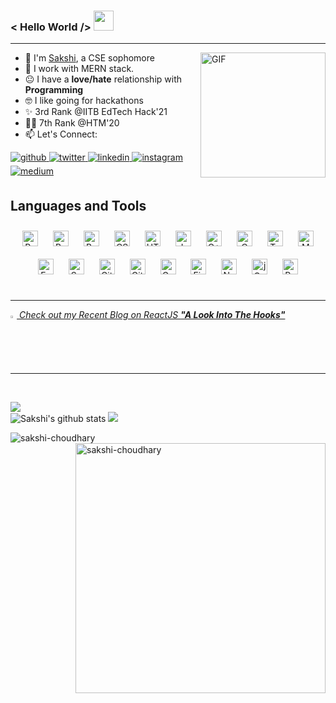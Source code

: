 ### < Hello World />  <img src="https://github.com/sakshi-choudhary/sakshi-choudhary/blob/master/Hi.gif" width="32px">

<hr>
<!--
**sakshi-choudhary/sakshi-choudhary** is a ✨ _special_ ✨ repository because its `README.md` (this file) appears on your GitHub profile.
-->

<img align="right" alt="GIF" height="200px" src="https://github.com/sakshi-choudhary/sakshi-choudhary/blob/master/laptop-memoji.jpg" />




- :school: I'm [Sakshi](https://sakshichoudhary.me/), a CSE sophomore
- 🚀 I work with MERN stack.
- :neutral_face: I have a **love/hate** relationship with **Programming**
- 🤓 I like going for hackathons 
- ✨ 3rd Rank @IITB EdTech Hack'21
- 🤟🏻 7th Rank @HTM'20
- 📫 Let's Connect: 
 <a href="https://github.com/sakshi-choudhary" target="_blank">
<img src=https://img.shields.io/badge/github-%2324292e.svg?&style=for-the-badge&logo=github&logoColor=white alt=github style="margin-bottom: 5px;" />
</a>
<a href="https://twitter.com/sakshi__ch" target="_blank">
<img src=https://img.shields.io/badge/twitter-%2300acee.svg?&style=for-the-badge&logo=twitter&logoColor=white alt=twitter style="margin-bottom: 5px;" />
</a>
<a href="https://linkedin.com/in/sakshichoudhary23" target="_blank">
<img src=https://img.shields.io/badge/linkedin-%231E77B5.svg?&style=for-the-badge&logo=linkedin&logoColor=white alt=linkedin style="margin-bottom: 5px;" />
</a>
<a href="https://instagram.com/sakshi._.choudhary" target="_blank">
<img src=https://img.shields.io/badge/instagram-%23000000.svg?&style=for-the-badge&logo=instagram&logoColor=darkpink alt=instagram style="margin-bottom: 5px;" />
</a>
<a href="https://medium.com/@choudharysakshi023" target="_blank">
<img src=https://img.shields.io/badge/medium-%23292929.svg?&style=for-the-badge&logo=medium&logoColor=white alt=medium style="margin-bottom: 5px;" />
</a>  

<br/>


## Languages and Tools  
<div align="center">  
<img style="margin: 10px" src="https://profilinator.rishav.dev/skills-assets/react-original-wordmark.svg" alt="React" height="25" />  
<img style="margin: 10px" src="https://profilinator.rishav.dev/skills-assets/bootstrap-plain.svg" alt="Bootstrap" height="25" />  
 <img style="margin: 10px" src="https://camo.githubusercontent.com/c241d33361366f3604367d7762ca67275cb986918ad4bcfac106b283444f0114/68747470733a2f2f7777772e6d61726b7573616e746f6e776f6c662e636f6d2f6d656469612f70616765732f626c6f672f7461696c77696e642d6373732f3236353239383438372d313539363637353034312f7461696c77696e642d6373732d6c6f676f2e737667" alt="Bootstrap" height="25" />  
<img style="margin: 10px" src="https://profilinator.rishav.dev/skills-assets/css3-original-wordmark.svg" alt="CSS3" height="25" />  
<img style="margin: 10px" src="https://profilinator.rishav.dev/skills-assets/html5-original-wordmark.svg" alt="HTML5" height="25" />  
<img style="margin: 10px" src="https://profilinator.rishav.dev/skills-assets/javascript-original.svg" alt="JavaScript" height="25" />  
<img style="margin: 10px" src="https://profilinator.rishav.dev/skills-assets/cplusplus-original.svg" alt="C++" height="25" />  
<img style="margin: 10px" src="https://profilinator.rishav.dev/skills-assets/c-original.svg" alt="C" height="25" />  
<img style="margin: 10px" src="https://profilinator.rishav.dev/skills-assets/typescript-original.svg" alt="TypeScript" height="25" />  
<img style="margin: 10px" src="https://profilinator.rishav.dev/skills-assets/mongodb-original-wordmark.svg" alt="MongoDB" height="25" />  
<img style="margin: 10px" src="https://profilinator.rishav.dev/skills-assets/express-original-wordmark.svg" alt="Express.js" height="25" />  
<img style="margin: 10px" src="https://profilinator.rishav.dev/skills-assets/sass-original.svg" alt="Sass" height="25" />  
<img style="margin: 10px" src="https://profilinator.rishav.dev/skills-assets/git-scm-icon.svg" alt="Git" height="25" />  
 <img style="margin: 10px" src="https://camo.githubusercontent.com/c457309037aabdce151cc0e197d6db98234a31636ef41f2cc1c339832fe20de3/68747470733a2f2f63646e2e61757468302e636f6d2f626c6f672f6c6f676f732f6e6578746a732d6c6f676f2e706e67" alt="Git" height="25" />  
<img style="margin: 10px" src="https://profilinator.rishav.dev/skills-assets/gatsby.png" alt="Gatsby" height="25" />  
<img style="margin: 10px" src="https://profilinator.rishav.dev/skills-assets/firebase.png" alt="Firebase" height="25" />  
<img style="margin: 10px" src="https://profilinator.rishav.dev/skills-assets/nodejs-original-wordmark.svg" alt="Node.js" height="25" />  
<img style="margin: 10px" src="https://profilinator.rishav.dev/skills-assets/jquery.png" alt="jQuery" height="25" />  
<img style="margin: 10px" src="https://profilinator.rishav.dev/skills-assets/redux-original.svg" alt="Redux" height="25" />  
</div>  

<br/>  

<hr>

<a href="https://medium.com/data-science-community-srm/a-look-into-the-hooks-a79c9b1d75aa"><i><img src="https://img.icons8.com/color/48/000000/medium.png" width="2%"/> Check out my Recent Blog on ReactJS **"A Look Into The Hooks"** </i> </a>

<hr>
</br>


![](https://activity-graph.herokuapp.com/graph?username=sakshi-choudhary&theme=github)
</br>
![Sakshi's github stats](https://github-readme-stats.vercel.app/api?username=sakshi-choudhary&show_icons=true&theme=dark&count_private=true)
<img src='https://github-readme-stats.vercel.app/api/top-langs/?username=sakshi-choudhary&theme=dark&hide_langs_below=4&layout=compact'/>  
<p> <img align="left"  src="https://readme-jokes.vercel.app/api"  alt="sakshi-choudhary" />
<img align="right" width="400"  src="https://github-readme-streak-stats.herokuapp.com/?user=sakshi-choudhary&theme=dark" alt="sakshi-choudhary" />
</p>

